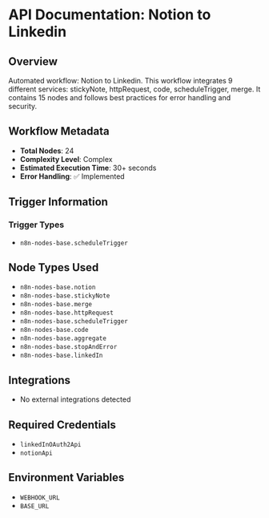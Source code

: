 # API Documentation: Notion to Linkedin

## Overview
Automated workflow: Notion to Linkedin. This workflow integrates 9 different services: stickyNote, httpRequest, code, scheduleTrigger, merge. It contains 15 nodes and follows best practices for error handling and security.

## Workflow Metadata
- **Total Nodes**: 24
- **Complexity Level**: Complex
- **Estimated Execution Time**: 30+ seconds
- **Error Handling**: ✅ Implemented

## Trigger Information
### Trigger Types
- `n8n-nodes-base.scheduleTrigger`

## Node Types Used
- `n8n-nodes-base.notion`
- `n8n-nodes-base.stickyNote`
- `n8n-nodes-base.merge`
- `n8n-nodes-base.httpRequest`
- `n8n-nodes-base.scheduleTrigger`
- `n8n-nodes-base.code`
- `n8n-nodes-base.aggregate`
- `n8n-nodes-base.stopAndError`
- `n8n-nodes-base.linkedIn`

## Integrations
- No external integrations detected

## Required Credentials
- `linkedInOAuth2Api`
- `notionApi`

## Environment Variables
- `WEBHOOK_URL`
- `BASE_URL`
